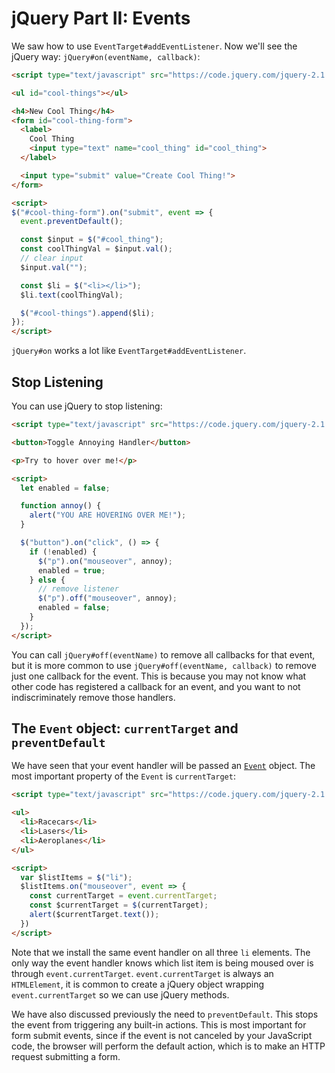 # jQuery Part II: Events

We saw how to use `EventTarget#addEventListener`. Now we'll see the
jQuery way: `jQuery#on(eventName, callback)`:

```html
<script type="text/javascript" src="https://code.jquery.com/jquery-2.1.1.js"></script>

<ul id="cool-things"></ul>

<h4>New Cool Thing</h4>
<form id="cool-thing-form">
  <label>
    Cool Thing
    <input type="text" name="cool_thing" id="cool_thing">
  </label>

  <input type="submit" value="Create Cool Thing!">
</form>

<script>
$("#cool-thing-form").on("submit", event => {
  event.preventDefault();

  const $input = $("#cool_thing");
  const coolThingVal = $input.val();
  // clear input
  $input.val("");

  const $li = $("<li></li>");
  $li.text(coolThingVal);

  $("#cool-things").append($li);
});
</script>
```

`jQuery#on` works a lot like `EventTarget#addEventListener`.

## Stop Listening

You can use jQuery to stop listening:

```html
<script type="text/javascript" src="https://code.jquery.com/jquery-2.1.1.js"></script>

<button>Toggle Annoying Handler</button>

<p>Try to hover over me!</p>

<script>
  let enabled = false;

  function annoy() {
    alert("YOU ARE HOVERING OVER ME!");
  }

  $("button").on("click", () => {
    if (!enabled) {
      $("p").on("mouseover", annoy);
      enabled = true;
    } else {
      // remove listener
      $("p").off("mouseover", annoy);
      enabled = false;
    }
  });
</script>
```

You can call `jQuery#off(eventName)` to remove all callbacks for that
event, but it is more common to use `jQuery#off(eventName, callback)`
to remove just one callback for the event. This is because you may not
know what other code has registered a callback for an event, and you
want to not indiscriminately remove those handlers.

## The `Event` object: `currentTarget` and `preventDefault`

We have seen that your event handler will be passed an
[`Event`][event] object. The most important property of the `Event` is
`currentTarget`:

```html
<script type="text/javascript" src="https://code.jquery.com/jquery-2.1.1.js"></script>

<ul>
  <li>Racecars</li>
  <li>Lasers</li>
  <li>Aeroplanes</li>
</ul>

<script>
  var $listItems = $("li");
  $listItems.on("mouseover", event => {
    const currentTarget = event.currentTarget;
    const $currentTarget = $(currentTarget);
    alert($currentTarget.text());
  })
</script>
```

Note that we install the same event handler on all three `li`
elements. The only way the event handler knows which list item is
being moused over is through `event.currentTarget`.
`event.currentTarget` is always an `HTMLElement`, it is common to
create a jQuery object wrapping `event.currentTarget` so we can use
jQuery methods.

We have also discussed previously the need to `preventDefault`.
This stops the event from triggering any built-in actions. This is most
important for form submit events, since if the event is not canceled
by your JavaScript code, the browser will perform the default action,
which is to make an HTTP request submitting a form.

[event]: https://developer.mozilla.org/en-US/docs/Web/API/MouseEvent
